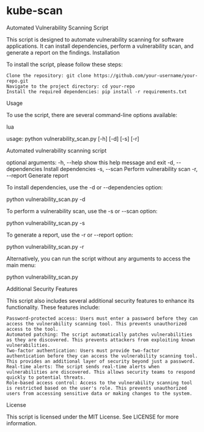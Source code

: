 # kube-scan
Automated Vulnerability Scanning Script

This script is designed to automate vulnerability scanning for software applications. It can install dependencies, perform a vulnerability scan, and generate a report on the findings.
Installation

To install the script, please follow these steps:

    Clone the repository: git clone https://github.com/your-username/your-repo.git
    Navigate to the project directory: cd your-repo
    Install the required dependencies: pip install -r requirements.txt

Usage

To use the script, there are several command-line options available:

lua

usage: python vulnerability_scan.py [-h] [-d] [-s] [-r]

Automated vulnerability scanning script

optional arguments:
  -h, --help         show this help message and exit
  -d, --dependencies Install dependencies
  -s, --scan         Perform vulnerability scan
  -r, --report       Generate report

To install dependencies, use the -d or --dependencies option:

python vulnerability_scan.py -d

To perform a vulnerability scan, use the -s or --scan option:

python vulnerability_scan.py -s

To generate a report, use the -r or --report option:

python vulnerability_scan.py -r

Alternatively, you can run the script without any arguments to access the main menu:

python vulnerability_scan.py

Additional Security Features

This script also includes several additional security features to enhance its functionality. These features include:

    Password-protected access: Users must enter a password before they can access the vulnerability scanning tool. This prevents unauthorized access to the tool.
    Automated patching: The script automatically patches vulnerabilities as they are discovered. This prevents attackers from exploiting known vulnerabilities.
    Two-factor authentication: Users must provide two-factor authentication before they can access the vulnerability scanning tool. This provides an additional layer of security beyond just a password.
    Real-time alerts: The script sends real-time alerts when vulnerabilities are discovered. This allows security teams to respond quickly to potential threats.
    Role-based access control: Access to the vulnerability scanning tool is restricted based on the user's role. This prevents unauthorized users from accessing sensitive data or making changes to the system.

License

This script is licensed under the MIT License. See LICENSE for more information.
